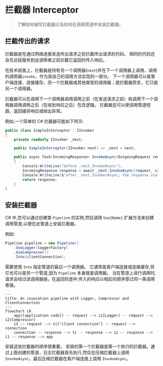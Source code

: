# 拦截器 Interceptor

> 了解如何编写拦截器以及如何在调用管道中安装拦截器。

## 拦截传出的请求

拦截器是在通过网络连接发送传出请求之前拦截传出请求的代码。 相同的代码还会在远程服务到达调用者之前拦截它返回的传入响应。

在技术层面上，拦截器是持有另一个调用器(`next`)并在下一个调用器上调用，调用的调用器`invoke`，作为其自己的调用方法实现的一部分。
  下一个调用器可以是客户端连接、连接缓存、另一个拦截器或其他类型的调用器；就拦截器而言，它只是另一个调用器。

拦截器可以在调用下一个调用器调用调用之前（在发送请求之前）和调用下一个调用器调用调用之后（在收到响应之后）包含逻辑。 拦截器还可以使调用管道短路，返回缓存响应或抛出异常。

例如,一个简单的 C# 拦截器可能如下所示:

```csharp
public class SimpleInterceptor : IInvoker
{
    private readonly IInvoker _next;

    public SimpleInterceptor(IInvoker next) => _next = next;

    public async Task<IncomingResponse> InvokeAsync(OutgoingRequest request, CancellationToken cancellationToken)
    {
        Console.WriteLine("before _next.InvokeAsync");
        IncomingResponse response = await _next.InvokeAsync(request, cancellationToken);
        Console.WriteLine($"after _next.InvokerAsync; the response status code is {response.StatusCode}");
        return response;
    }
}
```

## 安装拦截器

C# 中,您可以通过创建类 `Pipeline` 的实例,然后调用 `Use{Name}` 扩展方法来创建调用管道,以便在此管道上安装拦截器。

例如:

```csharp
Pipeline pipeline = new Pipeline()
    .UseLogger(loggerFactory)
    .UseCompressor()
    .Into(clientConnection);
```

需要使用 `Into` 指定管道的最后一个调用器。 它通常是客户端连接或连接缓存,但它也可以是另一个管道,因为 `Pipeline` 本身就是调用器。
当在管道上进行调用时,请求会经过该调用器链。在返回的途中,传入的响应以相反的顺序穿过同一条调用者链。

```mermaid
---
title: An invocation pipeline with Logger, Compressor and ClientConnection
---
flowchart LR
    app([application code]) -- request --> i1[Logger] -- request --> i2[Compressor]
    i2 -- request --> ti["client connection"] -- request --> connection
    connection -- response --> ti -- response --> i2 -- response --> i1 -- response --> app
```

安装这些拦截器的顺序很重要。 安装的第一个拦截器是第一个执行的拦截器。通过上面创建的管道，日志拦截器首先执行,然后在压缩拦截器上调用 `InvokeAsync`，最后压缩拦截器在客户端连接上调用 `InvokeAsync`。

[Pipeline]: csharp:IceRpc.Pipeline
